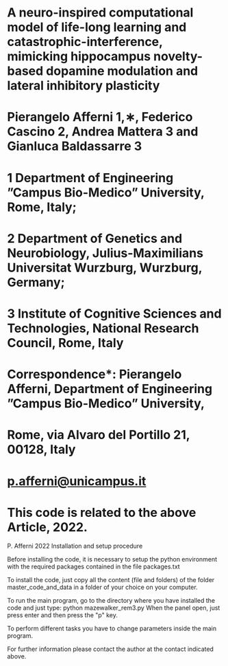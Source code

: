 # A neuro-inspired computational model of life-long learning and catastrophic-interference, mimicking hippocampus novelty-based dopamine modulation and lateral inhibitory plasticity
# Pierangelo Afferni 1,∗, Federico Cascino 2, Andrea Mattera 3 and Gianluca Baldassarre 3
# 1 Department of Engineering ”Campus Bio-Medico” University, Rome, Italy;
# 2 Department of Genetics and Neurobiology, Julius-Maximilians Universitat Wurzburg, Wurzburg, Germany; 
# 3 Institute of Cognitive Sciences and Technologies, National Research Council, Rome, Italy
# Correspondence*: Pierangelo Afferni, Department of Engineering ”Campus Bio-Medico” University,
# Rome, via Alvaro del Portillo 21, 00128, Italy
# p.afferni@unicampus.it
# This code is related to the above Article, 2022.

P. Afferni 2022
Installation and setup procedure

Before installing the code, it is necessary to setup the python environment with the required packages contained in the file packages.txt

To install the code, just copy all the content (file and folders) of the folder master_code_and_data in a folder of your choice on your computer.

To run the main program, go to the directory where you have installed the code and just type: python mazewalker_rem3.py
When the panel open, just press enter and then press the "p" key.

To perform different tasks you have to change parameters inside the main program.

For further information please contact the author at the contact indicated above.
